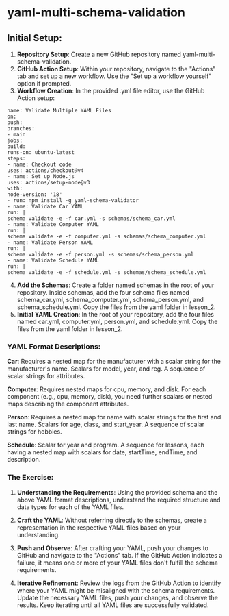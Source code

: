 # yaml-multi-schema-validation

## Initial Setup:
1. **Repository Setup**: Create a new GitHub repository named yaml-multi-schema-validation.
2. **GitHub Action Setup**: Within your repository, navigate to the "Actions" tab and set up a new
workflow. Use the "Set up a workflow yourself" option if prompted.
3. **Workflow Creation**: In the provided .yml file editor, use the GitHub Action setup:

```
name: Validate Multiple YAML Files
on:
push:
branches:
- main
jobs:
build:
runs-on: ubuntu-latest
steps:
- name: Checkout code
uses: actions/checkout@v4
- name: Set up Node.js
uses: actions/setup-node@v3
with:
node-version: '18'
- run: npm install -g yaml-schema-validator
- name: Validate Car YAML
run: |
schema validate -e -f car.yml -s schemas/schema_car.yml
- name: Validate Computer YAML
run: |
schema validate -e -f computer.yml -s schemas/schema_computer.yml
- name: Validate Person YAML
run: |
schema validate -e -f person.yml -s schemas/schema_person.yml
- name: Validate Schedule YAML
run: |
schema validate -e -f schedule.yml -s schemas/schema_schedule.yml
```

4. **Add the Schemas**: Create a folder named schemas in the root of your repository. Inside schemas,
add the four schema files named schema_car.yml, schema_computer.yml,
schema_person.yml, and schema_schedule.yml. Copy the files from the yaml folder in
lesson_2.
5. **Initial YAML Creation**: In the root of your repository, add the four files named car.yml,
computer.yml, person.yml, and schedule.yml. Copy the files from the yaml folder in lesson_2.

### YAML Format Descriptions:
**Car**:
Requires a nested map for the manufacturer with a scalar string for the manufacturer's
name.
Scalars for model, year, and reg.
A sequence of scalar strings for attributes.

**Computer**:
Requires nested maps for cpu, memory, and disk.
For each component (e.g., cpu, memory, disk), you need further scalars or nested maps
describing the component attributes.

**Person**:
Requires a nested map for name with scalar strings for the first and last name.
Scalars for age, class, and start_year.
A sequence of scalar strings for hobbies.

**Schedule**:
Scalar for year and program.
A sequence for lessons, each having a nested map with scalars for date, startTime,
endTime, and description.

### The Exercise:
1. **Understanding the Requirements**: Using the provided schema and the above YAML format
descriptions, understand the required structure and data types for each of the YAML files.

2. **Craft the YAML**: Without referring directly to the schemas, create a representation in the respective
YAML files based on your understanding.

3. **Push and Observe**: After crafting your YAML, push your changes to GitHub and navigate to the
"Actions" tab. If the GitHub Action indicates a failure, it means one or more of your YAML files don't
fulfill the schema requirements.

4. **Iterative Refinement**: Review the logs from the GitHub Action to identify where your YAML might be
misaligned with the schema requirements. Update the necessary YAML files, push your changes, and
observe the results. Keep iterating until all YAML files are successfully validated.
